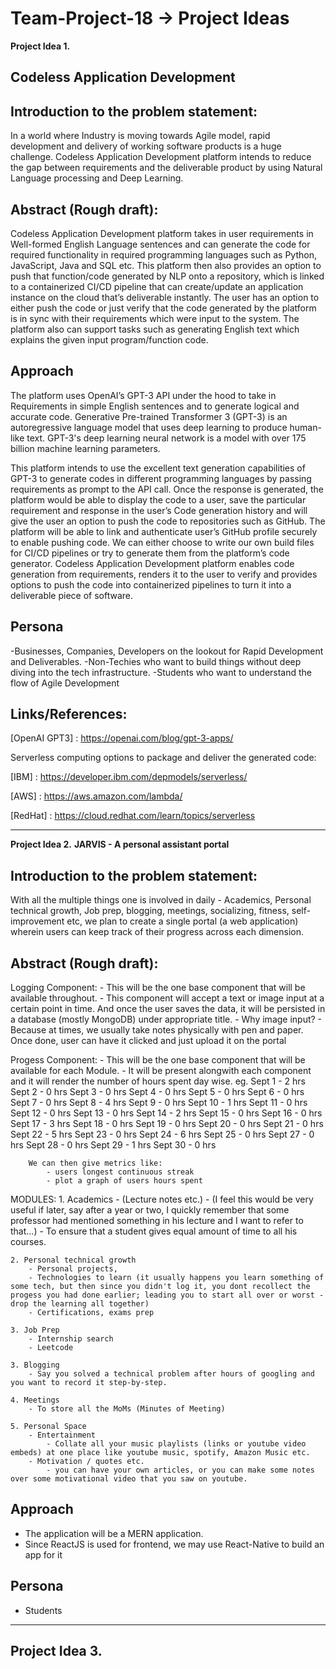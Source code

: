 # Team-Project-18 -> Project Ideas

**Project Idea 1.**


**Codeless Application Development**
----------------------

Introduction to the problem statement:
--------------------
In a world where Industry is moving towards Agile model, rapid development and delivery of working software products is a huge challenge.
Codeless Application Development platform intends to reduce the gap between requirements and the deliverable product by using 
Natural Language processing and Deep Learning.

Abstract (Rough draft): 
----------------------------
Codeless Application Development platform takes in user requirements in Well-formed English Language sentences 
and can generate the code for required functionality in required programming languages such as Python, JavaScript, Java and SQL etc. 
This platform then also provides an option to push that function/code generated by NLP onto a repository, 
which is linked to a containerized CI/CD pipeline that can create/update an application instance on the cloud that’s deliverable instantly.
The user has an option to either push the code or just verify that the code generated by the platform is in sync 
with their requirements which were input to the system. The platform also can support tasks such as 
generating English text which explains the given input program/function code.

Approach
----------
The platform uses OpenAI’s GPT-3 API under the hood to take in Requirements in simple English sentences and to generate logical and accurate code. 
Generative Pre-trained Transformer 3 (GPT-3) is an autoregressive language model that uses deep learning to produce human-like text. 
GPT-3's deep learning neural network is a model with over 175 billion machine learning parameters.

This platform intends to use the excellent text generation capabilities of GPT-3 to generate codes in different programming languages
by passing requirements as prompt to the API call. Once the response is generated, the platform would be able to display the code to a user,
save the particular requirement and response in the user’s Code generation history and will give the user an option to push the code
to repositories such as GitHub. The platform will be able to link and authenticate user’s GitHub profile securely to enable pushing code. 
We can either choose to write our own build files for CI/CD pipelines or try to generate them from the platform’s code generator.
Codeless Application Development platform enables code generation from requirements, renders it to the user to verify 
and provides options to push the code into containerized pipelines to turn it into a deliverable piece of software.

Persona
----------
-Businesses, Companies, Developers on the lookout for Rapid Development and Deliverables.
-Non-Techies who want to build things without deep diving into the tech infrastructure.
-Students who want to understand the flow of Agile Development

Links/References:
----------
[OpenAI GPT3] : https://openai.com/blog/gpt-3-apps/

Serverless computing options to package and deliver the generated code:

[IBM] : https://developer.ibm.com/depmodels/serverless/

[AWS] :  https://aws.amazon.com/lambda/

[RedHat] : https://cloud.redhat.com/learn/topics/serverless


-------------------------------------------------------------------------------------------------------------------------------------------------------------------
**Project Idea 2.**
**JARVIS - A personal assistant portal**

Introduction to the problem statement:
-----------------------------------------
With all the multiple things one is involved in daily - Academics, Personal technical growth, Job prep, blogging, meetings, socializing, fitness, self-improvement etc, we plan to create a single portal (a web application) wherein users can keep track of their progress across each dimension.

Abstract (Rough draft): 
----------------------------
Logging Component: 
    - This will be the one base component that will be available throughout.
	- This component will accept a text or image input at a certain point in time. And once the user saves the data, it will be persisted in a database (mostly MongoDB) under appropriate title.
	- Why image input?
		- Because at times, we usually take notes physically with pen and paper. Once done, user can have it clicked and just upload it on the portal

Progess Component:
	- This will be the one base component that will be available for each Module.
	- It will be present alongwith each component and it will render the number of hours spent day wise.
		eg. Sept 1 - 2 hrs
			Sept 2 - 0 hrs
			Sept 3 - 0 hrs
			Sept 4 - 0 hrs
			Sept 5 - 0 hrs
			Sept 6 - 0 hrs
			Sept 7 - 0 hrs
			Sept 8 - 4 hrs
			Sept 9 - 0 hrs
			Sept 10 - 1 hrs
			Sept 11 - 0 hrs
			Sept 12 - 0 hrs
			Sept 13 - 0 hrs
			Sept 14 - 2 hrs
			Sept 15 - 0 hrs
			Sept 16 - 0 hrs
			Sept 17 - 3 hrs
			Sept 18 - 0 hrs
			Sept 19 - 0 hrs
			Sept 20 - 0 hrs
			Sept 21 - 0 hrs
			Sept 22 - 5 hrs
			Sept 23 - 0 hrs
			Sept 24 - 6 hrs
			Sept 25 - 0 hrs
			Sept 27 - 0 hrs
			Sept 28 - 0 hrs
			Sept 29 - 1 hrs
			Sept 30 - 0 hrs

		We can then give metrics like:
			- users longest continuous streak
			- plot a graph of users hours spent

MODULES:
	1. Academics
		- (Lecture notes etc.)
		- (I feel this would be very useful if later, say after a year or two, I quickly remember that some professor had mentioned something in his lecture and I want to refer to that...)
		- To ensure that a student gives equal amount of time to all his courses.

	2. Personal technical growth
		- Personal projects, 
		- Technologies to learn (it usually happens you learn something of some tech, but then since you didn't log it, you dont recollect the progess you had done earlier; leading you to start all over or worst - drop the learning all together)
		- Certifications, exams prep

	3. Job Prep
		- Internship search
		- Leetcode

	3. Blogging
		- Say you solved a technical problem after hours of googling and you want to record it step-by-step. 

	4. Meetings
		- To store all the MoMs (Minutes of Meeting)

	5. Personal Space
		- Entertainment
			- Collate all your music playlists (links or youtube video embeds) at one place like youtube music, spotify, Amazon Music etc.
		- Motivation / quotes etc.
			- you can have your own articles, or you can make some notes over some motivational video that you saw on youtube.

Approach
----------
- The application will be a MERN application. 
- Since ReactJS is used for frontend, we may use React-Native to build an app for it

Persona
----------
- Students
-------------------------------------------------------------------------------------------------------------------------------------------------------------------


**Project Idea 3.**
--------------------
